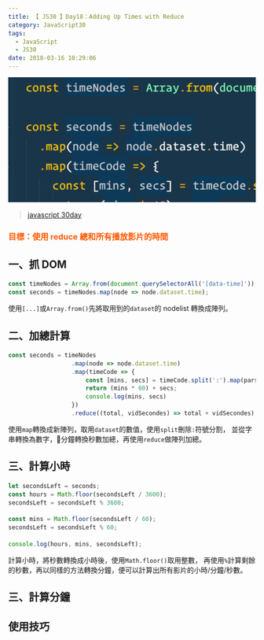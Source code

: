 ```yaml
---
title: 【 JS30 】Day18：Adding Up Times with Reduce
category: JavaScript30
tags:
  - JavaScript
  - JS30
date: 2018-03-16 10:29:06
---
```

![](/img/js30day/small17.jpg)

> [javascript 30day](https://javascript30.com/)

<!-- more -->

### <span style="color:#ff5900">目標：使用 reduce 總和所有播放影片的時間</span>

## 一、抓 DOM
```js
const timeNodes = Array.from(document.querySelectorAll('[data-time]'));
const seconds = timeNodes.map(node => node.dataset.time);
```
使用`[...]`或`Array.from()`先將取用到的`dataset`的 nodelist 轉換成陣列。

## 二、加總計算

```js
const seconds = timeNodes
                  .map(node => node.dataset.time)
                  .map(timeCode => {
                      const [mins, secs] = timeCode.split(':').map(parseFloat);
                      return (mins * 60) + secs;
                      console.log(mins, secs)
                  })
                  .reduce((total, vidSecondes) => total + vidSecondes);
```
使用`map`轉換成新陣列，取用`dataset`的數值，使用`split`刪除`:`符號分割，
並從字串轉換為數字，分鐘轉換秒數加總，再使用`reduce`做陣列加總。

## 三、計算小時

```js
let secondsLeft = seconds;
const hours = Math.floor(secondsLeft / 3600);
secondsLeft = secondsLeft % 3600;

const mins = Math.floor(secondsLeft / 60);
secondsLeft = secondsLeft % 60;

console.log(hours, mins, secondsLeft);
```
計算小時，將秒數轉換成小時後，使用`Math.floor()`取用整數，
再使用`%`計算剩餘的秒數，再以同樣的方法轉換分鐘，便可以計算出所有影片的小時/分鐘/秒數。

## 三、計算分鐘

## 使用技巧